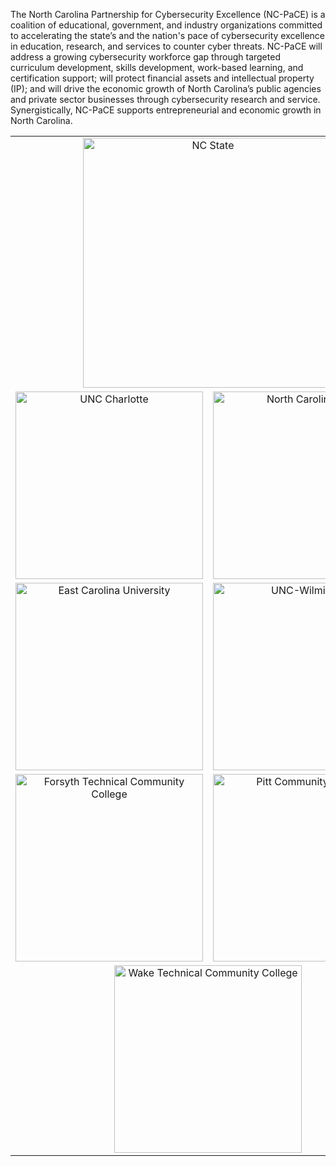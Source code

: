 The North Carolina Partnership for Cybersecurity Excellence (NC-PaCE) is a coalition of
educational, government, and industry organizations committed to accelerating the state’s and the nation's
pace of cybersecurity excellence in education, research, and services to counter cyber threats. NC-PaCE
will address a growing cybersecurity workforce gap through targeted curriculum development, skills development, work-based learning, and certification support; will protect financial assets and intellectual property (IP); and will drive the economic growth of North Carolina’s public agencies and private sector businesses through cybersecurity research and service. Synergistically, NC-PaCE supports entrepreneurial and economic growth in North Carolina.

<table border=0>
<tr>
<td colspan=2 align="center" valign="top">
<a href="https://ncsu.edu"><img href="{% link assets/ncstate.png %}" width=400 alt="NC State" /></a>
</td>
</tr>

<tr>
<td align="center" valign="top">
<a href="https://charlotte.edu"><img href="{% link assets/uncc.png %}" width=300 alt="UNC Charlotte" /></a>
</td>
<td align="center" valign="top">
<a href="https://ncat.edu"><img href="{% link assets/ncat.png %}" width=300 alt="North Carolina A&amp;T" /></a>
</td>
</tr>

<tr>
<td align="center" valign="top">
<a href="https://ecu.edu"><img href="{% link assets/ecu.png %}" width=300 alt="East Carolina University" /></a>
</td>
<td align="center" valign="top">
<a href="https://uncw.edu"><img href="{% link assets/uncw.png %}" width=300 alt="UNC-Wilmington" /></a>
</td>
</tr>

<tr>
<td align="center" valign="top">
<a href="https://forsythtech.edu/"><img href="{% link assets/forsythtech.png %}" width=300 alt="Forsyth Technical Community College" /></a>
</td>
<td align="center" valign="top">
<a href="https://pittcc.edu"><img href="{% link assets/pittcc.png %}" width=300 alt="Pitt Community College" /></a>
</td>
</tr>

<tr>
<td colspan=2 align="center" valign="top">
<a href="https://waketech.edu"><img href="{% link assets/waketech.png %}" width=300 alt="Wake Technical Community College" /></a>
</td>
</tr>

</table>
